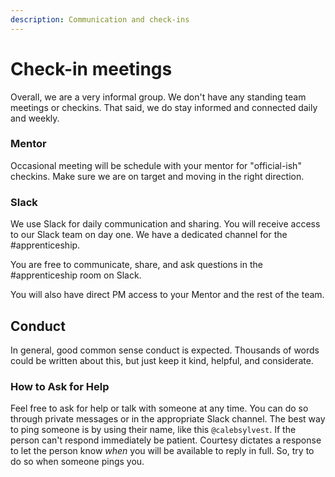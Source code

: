 ```yaml
---
description: Communication and check-ins
---
```


# Check-in meetings

Overall, we are a very informal group. We don't have any standing team meetings or checkins. That said, we do stay informed and connected daily and weekly.

### Mentor

Occasional meeting will be schedule with your mentor for "official-ish" checkins. Make sure we are on target and moving in the right direction.

### Slack

We use Slack for daily communication and sharing. You will receive access to our Slack team on day one. We have a dedicated channel for the \#apprenticeship.

You are free to communicate, share, and ask questions in the \#apprenticeship room on Slack. 

You will also have direct PM access to your Mentor and the rest of the team.

## Conduct

In general,  good common sense conduct is expected. Thousands of words could be written about this, but just keep it kind, helpful, and considerate.

### How to Ask for Help

Feel free to ask for help or talk with someone at any time. You can do so through private messages or in the appropriate Slack channel. The best way to ping someone is by using their name, like this `@calebsylvest`.  If the person can't respond immediately be patient. Courtesy dictates a response to let the person know _when_ you will be available to reply in full. So, try to do so when someone pings you.

